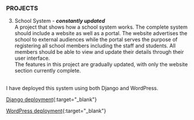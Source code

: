 
### <b>PROJECTS</b>

3. School System - ***constantly updated*** <br>
A project that shows how a school system works. The complete system should include a website as well as a portal. The website advertises the school to external audiences while the portal serves the purpose of registering all school members including the staff and students. All members should be able to view and update their details through their user interface. <br>
The features in this project are gradually updated, with only the website section currently complete.
<br><br>

I have deployed this system using both Django and WordPress.<br>

[Django deployment](https://froebelschool.co.ke/django){:target="_blank"} <br>

[WordPress deployment](https://froebelschool.co.ke/wordPress){:target="_blank"}
